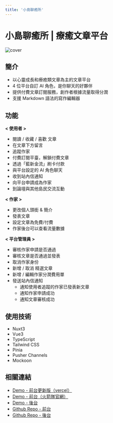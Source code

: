 ```yaml
---
title: '小島聊癒所'
---
```


# 小島聊癒所 | 療癒文章平台

![cover](/images/projects/cover/island-cover.png)

## 簡介

- 以心靈成長和療癒類文章為主的文章平台
- 4 位平台自訂 AI 角色，是你聊天的好夥伴
- 提供付費文章訂閱服務，創作者根據流量取得分潤
- 支援 Markdown 語法的寫作編輯器

## 功能

**< 使用者 >**

- 閱讀 / 收藏 / 喜歡 文章
- 在文章下方留言
- 追蹤作家
- 付費訂閱平臺，解鎖付費文章
- 透過「藍新金流」刷卡付款
- 與平台設定的 AI 角色聊天
- 收到站內信通知
- 向平台申請成為作家
- 到論壇與其他島民交流互動

**< 作家 >**

- 更改個人頭銜 & 簡介
- 發表文章
- 設定文章為免費/付費
- 作家後台可以查看流量數據

**< 平台管理員 >**

- 審核作家申請是否通過
- 審核文章是否通過並發表
- 取消作家身份
- 新增 / 取消 精選文章
- 新增 / 編輯作家分潤費用單
- 發送站內信通知
  - 通知使用者追蹤的作家已發表新文章
  - 通知作家申請成功
  - 通知文章審核成功

## 使用技術

- Nuxt3
- Vue3
- TypeScript
- Tailwind CSS
- Pinia
- Pusher Channels
- Mockoon

## 相關連結
- [Demo - 前台更新版（vercel）](https://island-of-healing.vercel.app/)
- [Demo - 前台（火箭隊官網）](https://islandofhealing2023.rocket-coding.com/)
- [Demo - 後台](https://teamrocket12th.github.io/Island-Of-Healing-BackStage/#/)
- [Github Repo - 前台](https://github.com/TeamRocket12th/Island-of-Healing)
- [Github Repo - 後台](https://github.com/TeamRocket12th/Island-Of-Healing-BackStage)
